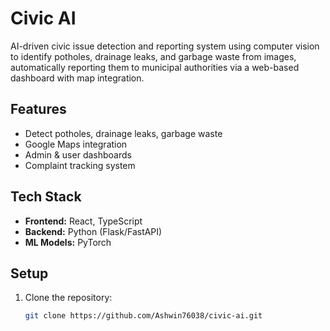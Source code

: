 # Civic AI

AI-driven civic issue detection and reporting system using computer vision to identify potholes, drainage leaks, and garbage waste from images, automatically reporting them to municipal authorities via a web-based dashboard with map integration.

## Features
- Detect potholes, drainage leaks, garbage waste
- Google Maps integration
- Admin & user dashboards
- Complaint tracking system

## Tech Stack
- **Frontend:** React, TypeScript
- **Backend:** Python (Flask/FastAPI)
- **ML Models:** PyTorch

## Setup
1. Clone the repository:
   ```bash
   git clone https://github.com/Ashwin76038/civic-ai.git
